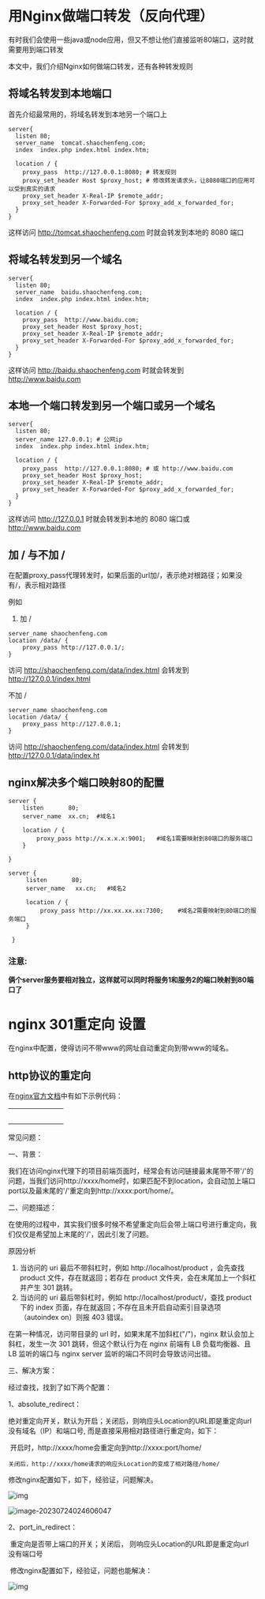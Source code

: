 # 用Nginx做端口转发（反向代理）

有时我们会使用一些java或node应用，但又不想让他们直接监听80端口，这时就需要用到端口转发

本文中，我们介绍Nginx如何做端口转发，还有各种转发规则

## 将域名转发到本地端口

首先介绍最常用的，将域名转发到本地另一个端口上

```shell
server{
  listen 80;
  server_name  tomcat.shaochenfeng.com;
  index  index.php index.html index.htm;

  location / {
    proxy_pass  http://127.0.0.1:8080; # 转发规则
    proxy_set_header Host $proxy_host; # 修改转发请求头，让8080端口的应用可以受到真实的请求
    proxy_set_header X-Real-IP $remote_addr;
    proxy_set_header X-Forwarded-For $proxy_add_x_forwarded_for;
  }
}
```

这样访问 http://tomcat.shaochenfeng.com 时就会转发到本地的 8080 端口

## 将域名转发到另一个域名

```shell
server{
  listen 80;
  server_name  baidu.shaochenfeng.com;
  index  index.php index.html index.htm;

  location / {
    proxy_pass  http://www.baidu.com;
    proxy_set_header Host $proxy_host;
    proxy_set_header X-Real-IP $remote_addr;
    proxy_set_header X-Forwarded-For $proxy_add_x_forwarded_for;
  }
}
```

这样访问 http://baidu.shaochenfeng.com 时就会转发到 http://www.baidu.com

## 本地一个端口转发到另一个端口或另一个域名

```shell
server{
  listen 80;
  server_name 127.0.0.1; # 公网ip
  index  index.php index.html index.htm;

  location / {
    proxy_pass  http://127.0.0.1:8080; # 或 http://www.baidu.com
    proxy_set_header Host $proxy_host;
    proxy_set_header X-Real-IP $remote_addr;
    proxy_set_header X-Forwarded-For $proxy_add_x_forwarded_for;
  }
}
```

这样访问 http://127.0.0.1 时就会转发到本地的 8080 端口或 http://www.baidu.com

## 加 / 与不加 /

在配置proxy_pass代理转发时，如果后面的url加/，表示绝对根路径；如果没有/，表示相对路径

例如

1. 加 /

```
server_name shaochenfeng.com
location /data/ {
    proxy_pass http://127.0.0.1/;
}
```

访问 http://shaochenfeng.com/data/index.html 会转发到 http://127.0.0.1/index.html

不加 /

```
server_name shaochenfeng.com
location /data/ {
    proxy_pass http://127.0.0.1;
}
```

访问 http://shaochenfeng.com/data/index.html 会转发到 http://127.0.0.1/data/index.ht

## nginx解决多个端口映射80的配置

```
server {
    listen       80;
    server_name  xx.cn;  #域名1

    location / {
        proxy_pass http://x.x.x.x:9001;   #域名1需要映射到80端口的服务端口
    }

}

server {
     listen       80;
     server_name   xx.cn;   #域名2

     location / {
         proxy_pass http://xx.xx.xx.xx:7300;    #域名2需要映射到80端口的服务端口
     }

 }
```

### 注意:

**俩个server服务要相对独立，这样就可以同时将服务1和服务2的端口映射到80端口了**

# nginx 301重定向 设置

在nginx中配置，使得访问不带www的网址自动重定向到带www的域名。

## http协议的重定向

在[nginx官方文档](https://link.jianshu.com/?t=http://nginx.org/en/docs/http/converting_rewrite_rules.html)中有如下示例代码：

|      |      |      |      |      |      |      |
| ---- | ---- | ---- | ---- | ---- | ---- | ---- |
|      |      |      |      |      |      |      |
|      |      |      |      |      |      |      |
|      |      |      |      |      |      |      |
|      |      |      |      |      |      |      |
|      |      |      |      |      |      |      |





常见问题：

一、背景：

我们在访问nginx代理下的项目前端页面时，经常会有访问链接最末尾带不带'/'的问题，当我们访问http://xxxx/home时，如果匹配不到location，会自动加上端口port以及最末尾的'/'重定向到http://xxxx:port/home/。

二、问题描述：

在使用的过程中，其实我们很多时候不希望重定向后会带上端口号进行重定向，我们仅仅是希望加上末尾的'/'，因此引发了问题。

原因分析

1. 当访问的 uri 最后不带斜杠时，例如 http://localhost/product ，会先查找 product 文件，存在就返回；若存在 product 文件夹，会在末尾加上一个斜杠并产生 301 跳转。
2. 当访问的 uri 最后带斜杠时，例如 http://localhost/product/，查找 product 下的 index 页面，存在就返回；不存在且未开启自动索引目录选项（autoindex on）则报 403 错误。

在第一种情况，访问带目录的 url 时，如果末尾不加斜杠("/")，nginx 默认会加上斜杠，发生一次 301 跳转，但这个默认行为在 nginx 前端有 LB 负载均衡器、且 LB 监听的端口与 nginx server 监听的端口不同时会导致访问出错。



三、解决方案：

经过查找，找到了如下两个配置：

1、absolute_redirect：

绝对重定向开关，默认为开启；关闭后，则响应头Location的URL即是重定向url 没有域名（IP）和端口号, 而是直接采用相对路径进行重定向，如下：

​      开启时，http://xxxx/home会重定向到http://xxxx:port/home/

  	关闭后，http://xxxx/home请求的响应头Location的变成了相对路径/home/

修改nginx配置如下，如下，经验证，问题解决。

![img](./Nginx做端口转发.assets/watermark,type_d3F5LXplbmhlaQ,shadow_50,text_Q1NETiBA5a2k54us546L6ICF77-l,size_20,color_FFFFFF,t_70,g_se,x_16-1690140935951-3.png)

![image-20230724024606047](./Nginx做端口转发.assets/image-20230724024606047.png)

 2、port_in_redirect：

​       重定向是否带上端口的开关；关闭后， 则响应头Location的URL即是重定向url 没有端口号

​       修改nginx配置如下，经验证，问题也能解决：

![img](./Nginx做端口转发.assets/watermark,type_d3F5LXplbmhlaQ,shadow_50,text_Q1NETiBA5a2k54us546L6ICF77-l,size_20,color_FFFFFF,t_70,g_se,x_16-1690140945068-5-1690140947964-8.png)
